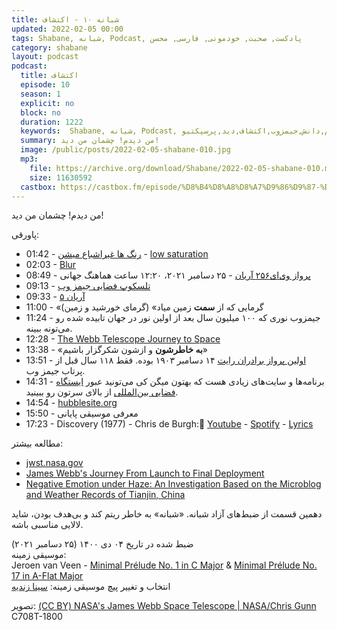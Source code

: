 ```yaml
---
title: شبانه ۱۰ - اکتشاف
updated: 2022-02-05 00:00
tags: Shabane, شبانه, Podcast, پادکست, صحبت, خودمونی, فارسی, محسن
category: shabane
layout: podcast
podcast:
  title: اکتشاف
  episode: 10
  season: 1
  explicit: no
  block: no
  duration: 1222
  keywords:  Shabane, شبانه, Podcast, پادکست, صحبت, خودمونی,علم,دانش,جیمزوب,اکتشاف,دید,پرسپکتیو
  summary: من دیدم! چشمان من دید!
  image: /public/posts/2022-02-05-shabane-010.jpg
  mp3: 
    file: https://archive.org/download/Shabane/2022-02-05-shabane-010.mp3
    size: 11630592
  castbox: https://castbox.fm/episode/%D8%B4%D8%A8%D8%A7%D9%86%D9%87-%DB%B1%DB%B0---%D8%A7%DA%A9%D8%AA%D8%B4%D8%A7%D9%81-id2452890-id465273152
---
```

من دیدم! چشمان من دید!

<!--more-->

پاورقی:

* 01:42 - [رنگ ها غیراشباع میشن](https://korivand.com/color-saturation/) - [low saturation](https://en.wikipedia.org/wiki/Colorfulness#Saturation)
* 02:03 - [Blur](https://en.wikipedia.org/wiki/Gaussian_blur)
* 08:49 - [پرواز وی‌ای۲۵۶ آریان](https://fa.wikipedia.org/wiki/%D9%BE%D8%B1%D9%88%D8%A7%D8%B2_%D9%88%DB%8C%E2%80%8C%D8%A7%DB%8C%DB%B2%DB%B5%DB%B6_%D8%A2%D8%B1%DB%8C%D8%A7%D9%86) - ۲۵ دسامبر ۲۰۲۱، ۱۲:۲۰ ساعت هماهنگ جهانی
* 09:13 - [تلسکوپ فضایی جیمز وب](https://fa.wikipedia.org/wiki/%D8%AA%D9%84%D8%B3%DA%A9%D9%88%D9%BE_%D9%81%D8%B6%D8%A7%DB%8C%DB%8C_%D8%AC%DB%8C%D9%85%D8%B2_%D9%88%D8%A8)
* 09:33 - [آریان ۵](https://fa.wikipedia.org/wiki/%D8%A2%D8%B1%DB%8C%D8%A7%D9%86_%DB%B5)
* 11:00 - «گرمایی که از **سمت** زمین میاد» (گرمای خورشید و زمین)
* 11:24 - جیمزوب نوری که ۱۰۰ میلیون سال بعد از اولین نور در جهان تابیده شده رو می‌تونه ببینه.
* 12:28 - [The Webb Telescope Journey to Space](https://www.youtube.com/watch?v=wbOhkMQ2Lns&list=PLcy1hEnsejK0_ImohqEdxsB7ECXhGWaG1&index=1)
* 13:38 - «**به خاطرشون** و ازشون شکرگزار باشیم» 
* 13:51 - [اولین پرواز برادران رایت](https://en.wikipedia.org/wiki/Wright_brothers#First_powered_flight) ۱۴ دسامبر ۱۹۰۳ بوده. فقط ۱۱۸ سال قبل از پرتاب جیمز وب.
* 14:31 - برنامه‌ها و سایت‌های زیادی هست که بهتون میگن کی می‌تونید عبور [ایستگاه فضایی بین‌المللی](https://fa.wikipedia.org/wiki/%D8%A7%DB%8C%D8%B3%D8%AA%DA%AF%D8%A7%D9%87_%D9%81%D8%B6%D8%A7%DB%8C%DB%8C_%D8%A8%DB%8C%D9%86%E2%80%8C%D8%A7%D9%84%D9%85%D9%84%D9%84%DB%8C) از بالای سرتون رو ببینید.
* 14:54 - [hubblesite.org](https://hubblesite.org/)
* 15:50 - معرفی موسیقی پایانی
* 17:23 - Discovery (1977) - Chris de Burgh: [ِYoutube](https://www.youtube.com/watch?v=2yR3KRzHZsk) - [Spotify](https://open.spotify.com/track/41tDv5zfO0BQXPFiER1eyO) - [Lyrics](https://lyricstranslate.com/fa/chris-de-burgh-discovery-lyrics.html) 

مطالعه بیشتر:
* [jwst.nasa.gov](https://www.jwst.nasa.gov/)
* [James Webb's Journey From Launch to Final Deployment](https://www.youtube.com/watch?v=7As2j6a6Dmw)
* [Negative Emotion under Haze: An Investigation Based on the Microblog and Weather Records of Tianjin, China](https://www.ncbi.nlm.nih.gov/pmc/articles/PMC6338934/)

دهمین قسمت از ضبط‌های آزاد شبانه. «شبانه» به خاطر ریتم کند و بی‌هدف بودن، شاید لالایی مناسبی باشه.

ضبط شده در تاریخ ۰۴ دی ۱۴۰۰ (۲۵ دسامبر ۲۰۲۱)  
موسیقی زمینه:  
Jeroen van Veen - [Minimal Prélude No. 1 in C Major](https://youtu.be/7RjTQcY9VQg) & 
[Minimal Prélude No. 17 in A-Flat Major](https://youtu.be/7RjTQcY9VQg?t=4239)  
انتخاب و تغییر پیچ موسیقی زمینه: [سینا زندیه](https://www.instagram.com/sinaswebz/)

تصویر: [(CC BY) NASA's James Webb Space Telescope | NASA/Chris Gunn](https://www.flickr.com/photos/nasawebbtelescope/51160896812)  
C708T-1800
